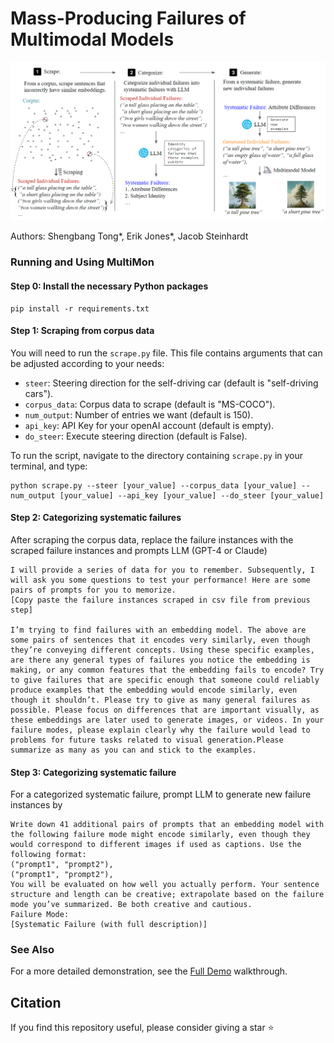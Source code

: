 # Mass-Producing Failures of Multimodal Models

![The MultiMon pipeline](Pipeline/pipeline.png)

Authors: Shengbang Tong*, Erik Jones*, Jacob Steinhardt

### Running and Using MultiMon

#### Step 0: Install the necessary Python packages
```
pip install -r requirements.txt
```

#### Step 1: Scraping from corpus data

You will need to run the `scrape.py` file. This file contains arguments that can be adjusted according to your needs:

- `steer`: Steering direction for the self-driving car (default is "self-driving cars").
- `corpus_data`: Corpus data to scrape (default is "MS-COCO").
- `num_output`: Number of entries we want (default is 150).
- `api_key`: API Key for your openAI account (default is empty).
- `do_steer`: Execute steering direction (default is False).

To run the script, navigate to the directory containing `scrape.py` in your terminal, and type:

```
python scrape.py --steer [your_value] --corpus_data [your_value] --num_output [your_value] --api_key [your_value] --do_steer [your_value]
```

#### Step 2: Categorizing systematic failures
After scraping the corpus data, replace the failure instances with the scraped failure instances and prompts LLM (GPT-4 or Claude)
```
I will provide a series of data for you to remember. Subsequently, I will ask you some questions to test your performance! Here are some pairs of prompts for you to memorize. 
[Copy paste the failure instances scraped in csv file from previous step]

I’m trying to find failures with an embedding model. The above are some pairs of sentences that it encodes very similarly, even though they’re conveying different concepts. Using these specific examples, are there any general types of failures you notice the embedding is making, or any common features that the embedding fails to encode? Try to give failures that are specific enough that someone could reliably produce examples that the embedding would encode similarly, even though it shouldn’t. Please try to give as many general failures as possible. Please focus on differences that are important visually, as these embeddings are later used to generate images, or videos. In your failure modes, please explain clearly why the failure would lead to problems for future tasks related to visual generation.Please summarize as many as you can and stick to the examples.
```


#### Step 3: Categorizing systematic failure
For a categorized systematic failure, prompt LLM to generate new failure instances by 
```
Write down 41 additional pairs of prompts that an embedding model with the following failure mode might encode similarly, even though they would correspond to different images if used as captions. Use the following format:
("prompt1", "prompt2"),
("prompt1", "prompt2"),
You will be evaluated on how well you actually perform. Your sentence structure and length can be creative; extrapolate based on the failure mode you’ve summarized. Be both creative and cautious.
Failure Mode:
[Systematic Failure (with full description)]
```

### See Also

For a more detailed demonstration, see the [Full Demo](Demo/demo.md) walkthrough.

## Citation
If you find this repository useful, please consider giving a star :star: